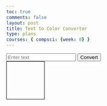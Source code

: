 ```yaml
---
toc: true
comments: false
layout: post
title: Text to Color Converter
type: plans
courses: { compsci: {week: 0} }
---
```

<html>
<head>
  <style>
    #colorDisplay {
      width: 100px;
      height: 100px;
      border: 1px solid #000;
    }
  </style>
</head>
<body>
  <input type="text" id="textInput" placeholder="Enter text">
  <button onclick="convertText()">Convert</button>
  <div id="colorDisplay"></div>

  <script>
    function textToBinary(text) {
      let binary = '';
      for (let i = 0; i < text.length; i++) {
        let charBinary = text[i].charCodeAt(0).toString(2);
        while (charBinary.length < 8) {
          charBinary = '0' + charBinary;
        }
        binary += charBinary;
      }
      return binary;
    }

    function binaryToRGB(binary) {
      let rgbValues = [];
      for (let i = 0; i < binary.length; i += 24) {
        let r = parseInt(binary.substring(i, i + 8), 2);
        let g = parseInt(binary.substring(i + 8, i + 16), 2);
        let b = parseInt(binary.substring(i + 16, i + 24), 2);
        rgbValues.push([r, g, b]);
      }
      return rgbValues;
    }

    function displayColor(rgbValues) {
      const canvas = document.createElement('canvas');
      canvas.width = rgbValues.length;
      canvas.height = 1;
      const ctx = canvas.getContext('2d');
      for (let i = 0; i < rgbValues.length; i++) {
        ctx.fillStyle = `rgb(${rgbValues[i][0]}, ${rgbValues[i][1]}, ${rgbValues[i][2]})`;
        ctx.fillRect(i, 0, 1, 1);
      }
      const colorDisplay = document.getElementById('colorDisplay');
      colorDisplay.innerHTML = '';
      colorDisplay.appendChild(canvas);
    }

    function convertText() {
      const inputText = document.getElementById('textInput').value;
      const binaryText = textToBinary(inputText);
      const rgbValues = binaryToRGB(binaryText);
      displayColor(rgbValues);
    }
  </script>
</body>
</html>